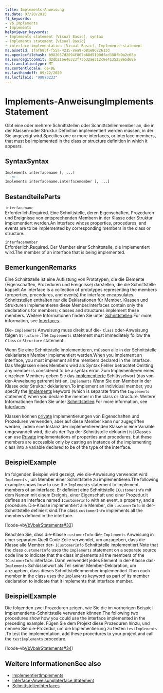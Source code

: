```yaml
---
title: Implements-Anweisung
ms.date: 07/20/2015
f1_keywords:
- vb.Implements
- Implements
helpviewer_keywords:
- Implements statement [Visual Basic], syntax
- Implements statement [Visual Basic]
- interface implementation [Visual Basic], Implements statement
ms.assetid: 1fafb83f-f55a-4215-8ea9-681e8622613d
ms.openlocfilehash: b982057d2094f807b68d5190dfad388fb9a2c65a
ms.sourcegitcommit: d2db216e46323f73b32ae312c9e4135258e5d68e
ms.translationtype: MT
ms.contentlocale: de-DE
ms.lasthandoff: 09/22/2020
ms.locfileid: "90873233"
---
```

# <a name="implements-statement"></a><span data-ttu-id="d2f71-102">Implements-Anweisung</span><span class="sxs-lookup"><span data-stu-id="d2f71-102">Implements Statement</span></span>

<span data-ttu-id="d2f71-103">Gibt eine oder mehrere Schnittstellen oder Schnittstellenmember an, die in der Klassen-oder Struktur Definition implementiert werden müssen, in der Sie angezeigt wird.</span><span class="sxs-lookup"><span data-stu-id="d2f71-103">Specifies one or more interfaces, or interface members, that must be implemented in the class or structure definition in which it appears.</span></span>  
  
## <a name="syntax"></a><span data-ttu-id="d2f71-104">Syntax</span><span class="sxs-lookup"><span data-stu-id="d2f71-104">Syntax</span></span>  
  
```vb  
Implements interfacename [, ...]  
' -or-  
Implements interfacename.interfacemember [, ...]  
```  
  
## <a name="parts"></a><span data-ttu-id="d2f71-105">Bestandteile</span><span class="sxs-lookup"><span data-stu-id="d2f71-105">Parts</span></span>  

 `interfacename`  
 <span data-ttu-id="d2f71-106">Erforderlich.</span><span class="sxs-lookup"><span data-stu-id="d2f71-106">Required.</span></span> <span data-ttu-id="d2f71-107">Eine Schnittstelle, deren Eigenschaften, Prozeduren und Ereignisse von entsprechenden Membern in der Klasse oder Struktur implementiert werden.</span><span class="sxs-lookup"><span data-stu-id="d2f71-107">An interface whose properties, procedures, and events are to be implemented by corresponding members in the class or structure.</span></span>  
  
 `interfacemember`  
 <span data-ttu-id="d2f71-108">Erforderlich.</span><span class="sxs-lookup"><span data-stu-id="d2f71-108">Required.</span></span> <span data-ttu-id="d2f71-109">Der Member einer Schnittstelle, die implementiert wird.</span><span class="sxs-lookup"><span data-stu-id="d2f71-109">The member of an interface that is being implemented.</span></span>  
  
## <a name="remarks"></a><span data-ttu-id="d2f71-110">Bemerkungen</span><span class="sxs-lookup"><span data-stu-id="d2f71-110">Remarks</span></span>  

 <span data-ttu-id="d2f71-111">Eine Schnittstelle ist eine Auflistung von Prototypen, die die Elemente (Eigenschaften, Prozeduren und Ereignisse) darstellen, die die Schnittstelle kapselt.</span><span class="sxs-lookup"><span data-stu-id="d2f71-111">An interface is a collection of prototypes representing the members (properties, procedures, and events) the interface encapsulates.</span></span> <span data-ttu-id="d2f71-112">Schnittstellen enthalten nur die Deklarationen für Member. Klassen und Strukturen implementieren diese Member.</span><span class="sxs-lookup"><span data-stu-id="d2f71-112">Interfaces contain only the declarations for members; classes and structures implement these members.</span></span> <span data-ttu-id="d2f71-113">Weitere Informationen finden Sie unter [Schnittstellen](../../programming-guide/language-features/interfaces/index.md).</span><span class="sxs-lookup"><span data-stu-id="d2f71-113">For more information, see [Interfaces](../../programming-guide/language-features/interfaces/index.md).</span></span>  
  
 <span data-ttu-id="d2f71-114">Die- `Implements` Anweisung muss direkt auf die- `Class` oder-Anweisung folgen `Structure` .</span><span class="sxs-lookup"><span data-stu-id="d2f71-114">The `Implements` statement must immediately follow the `Class` or `Structure` statement.</span></span>  
  
 <span data-ttu-id="d2f71-115">Wenn Sie eine Schnittstelle implementieren, müssen alle in der Schnittstelle deklarierten Member implementiert werden.</span><span class="sxs-lookup"><span data-stu-id="d2f71-115">When you implement an interface, you must implement all the members declared in the interface.</span></span> <span data-ttu-id="d2f71-116">Das Weglassen eines Members wird als Syntax Fehler betrachtet.</span><span class="sxs-lookup"><span data-stu-id="d2f71-116">Omitting any member is considered to be a syntax error.</span></span> <span data-ttu-id="d2f71-117">Zum Implementieren eines einzelnen Members geben Sie das [implementierte](implements-clause.md) Schlüsselwort (das von der-Anweisung getrennt ist) an, `Implements` Wenn Sie den Member in der Klasse oder Struktur deklarieren.</span><span class="sxs-lookup"><span data-stu-id="d2f71-117">To implement an individual member, you specify the [Implements](implements-clause.md) keyword (which is separate from the `Implements` statement) when you declare the member in the class or structure.</span></span> <span data-ttu-id="d2f71-118">Weitere Informationen finden Sie unter [Schnittstellen](../../programming-guide/language-features/interfaces/index.md).</span><span class="sxs-lookup"><span data-stu-id="d2f71-118">For more information, see [Interfaces](../../programming-guide/language-features/interfaces/index.md).</span></span>  
  
 <span data-ttu-id="d2f71-119">Klassen können [private](../modifiers/private.md) Implementierungen von Eigenschaften und Prozeduren verwenden, aber auf diese Member kann nur zugegriffen werden, indem eine Instanz der implementierenden Klasse in eine Variable umgewandelt wird, die als der Typ der Schnittstelle deklariert ist.</span><span class="sxs-lookup"><span data-stu-id="d2f71-119">Classes can use [Private](../modifiers/private.md) implementations of properties and procedures, but these members are accessible only by casting an instance of the implementing class into a variable declared to be of the type of the interface.</span></span>  
  
## <a name="example"></a><span data-ttu-id="d2f71-120">Beispiel</span><span class="sxs-lookup"><span data-stu-id="d2f71-120">Example</span></span>  

 <span data-ttu-id="d2f71-121">Im folgenden Beispiel wird gezeigt, wie die-Anweisung verwendet wird `Implements` , um Member einer Schnittstelle zu implementieren.</span><span class="sxs-lookup"><span data-stu-id="d2f71-121">The following example shows how to use the `Implements` statement to implement members of an interface.</span></span> <span data-ttu-id="d2f71-122">Er definiert eine Schnittstelle `ICustomerInfo` mit dem Namen mit einem Ereignis, einer Eigenschaft und einer Prozedur.</span><span class="sxs-lookup"><span data-stu-id="d2f71-122">It defines an interface named `ICustomerInfo` with an event, a property, and a procedure.</span></span> <span data-ttu-id="d2f71-123">Die-Klasse implementiert alle Member, die `customerInfo` in der-Schnittstelle definiert sind.</span><span class="sxs-lookup"><span data-stu-id="d2f71-123">The class `customerInfo` implements all the members defined in the interface.</span></span>  
  
 [!code-vb[VbVbalrStatements#33](~/samples/snippets/visualbasic/VS_Snippets_VBCSharp/VbVbalrStatements/VB/Class1.vb#33)]  
  
 <span data-ttu-id="d2f71-124">Beachten Sie, dass die-Klasse `customerInfo` die- `Implements` Anweisung in einer separaten Quell Code Zeile verwendet, um anzugeben, dass die-Klasse alle Member der- `ICustomerInfo` Schnittstelle implementiert.</span><span class="sxs-lookup"><span data-stu-id="d2f71-124">Note that the class `customerInfo` uses the `Implements` statement on a separate source code line to indicate that the class implements all the members of the `ICustomerInfo` interface.</span></span> <span data-ttu-id="d2f71-125">Dann verwendet jedes Element in der-Klasse das- `Implements` Schlüsselwort als Teil seiner Member-Deklaration, um anzugeben, dass dieses Schnittstellenmember implementiert.</span><span class="sxs-lookup"><span data-stu-id="d2f71-125">Then each member in the class uses the `Implements` keyword as part of its member declaration to indicate that it implements that interface member.</span></span>  
  
## <a name="example"></a><span data-ttu-id="d2f71-126">Beispiel</span><span class="sxs-lookup"><span data-stu-id="d2f71-126">Example</span></span>  

 <span data-ttu-id="d2f71-127">Die folgenden zwei Prozeduren zeigen, wie Sie die im vorherigen Beispiel implementierte-Schnittstelle verwenden können.</span><span class="sxs-lookup"><span data-stu-id="d2f71-127">The following two procedures show how you could use the interface implemented in the preceding example.</span></span> <span data-ttu-id="d2f71-128">Fügen Sie dem Projekt diese Prozeduren hinzu, und nennen Sie die-Prozedur, um die Implementierung zu testen `testImplements` .</span><span class="sxs-lookup"><span data-stu-id="d2f71-128">To test the implementation, add these procedures to your project and call the `testImplements` procedure.</span></span>  
  
 [!code-vb[VbVbalrStatements#34](~/samples/snippets/visualbasic/VS_Snippets_VBCSharp/VbVbalrStatements/VB/Class1.vb#34)]  
  
## <a name="see-also"></a><span data-ttu-id="d2f71-129">Weitere Informationen</span><span class="sxs-lookup"><span data-stu-id="d2f71-129">See also</span></span>

- [<span data-ttu-id="d2f71-130">Implementiert</span><span class="sxs-lookup"><span data-stu-id="d2f71-130">Implements</span></span>](implements-clause.md)
- [<span data-ttu-id="d2f71-131">Interface-Anweisung</span><span class="sxs-lookup"><span data-stu-id="d2f71-131">Interface Statement</span></span>](interface-statement.md)
- [<span data-ttu-id="d2f71-132">Schnittstellen</span><span class="sxs-lookup"><span data-stu-id="d2f71-132">Interfaces</span></span>](../../programming-guide/language-features/interfaces/index.md)
